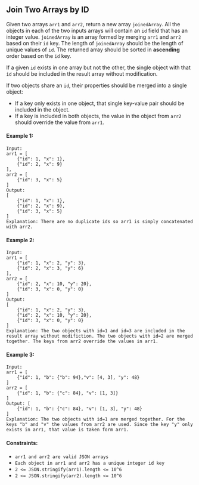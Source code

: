 ## Join Two Arrays by ID

Given two arrays `arr1` and `arr2`, return a new array `joinedArray`. All the objects in each of the two inputs arrays will contain an `id` field that has an integer value. `joinedArray` is an array formed by merging `arr1` and `arr2` based on their `id` key. The length of `joinedArray` should be the length of unique values of `id`. The returned array should be sorted in **ascending** order based on the `id` key.

If a given `id` exists in one array but not the other, the single object with that `id` should be included in the result array without modification.

If two objects share an `id`, their properties should be merged into a single object:

- If a key only exists in one object, that single key-value pair should be included in the object.
- If a key is included in both objects, the value in the object from `arr2` should override the value from `arr1`.

#### Example 1:

```
Input:
arr1 = [
    {"id": 1, "x": 1},
    {"id": 2, "x": 9}
],
arr2 = [
    {"id": 3, "x": 5}
]
Output:
[
    {"id": 1, "x": 1},
    {"id": 2, "x": 9},
    {"id": 3, "x": 5}
]
Explanation: There are no duplicate ids so arr1 is simply concatenated with arr2.
```

#### Example 2:

```
Input:
arr1 = [
    {"id": 1, "x": 2, "y": 3},
    {"id": 2, "x": 3, "y": 6}
],
arr2 = [
    {"id": 2, "x": 10, "y": 20},
    {"id": 3, "x": 0, "y": 0}
]
Output:
[
    {"id": 1, "x": 2, "y": 3},
    {"id": 2, "x": 10, "y": 20},
    {"id": 3, "x": 0, "y": 0}
]
Explanation: The two objects with id=1 and id=3 are included in the result array without modifiction. The two objects with id=2 are merged together. The keys from arr2 override the values in arr1.
```

#### Example 3:

```
Input:
arr1 = [
    {"id": 1, "b": {"b": 94},"v": [4, 3], "y": 48}
]
arr2 = [
    {"id": 1, "b": {"c": 84}, "v": [1, 3]}
]
Output: [
    {"id": 1, "b": {"c": 84}, "v": [1, 3], "y": 48}
]
Explanation: The two objects with id=1 are merged together. For the keys "b" and "v" the values from arr2 are used. Since the key "y" only exists in arr1, that value is taken form arr1.
```

#### Constraints:

- `arr1 and arr2 are valid JSON arrays`
- `Each object in arr1 and arr2 has a unique integer id key`
- `2 <= JSON.stringify(arr1).length <= 10^6`
- `2 <= JSON.stringify(arr2).length <= 10^6`
